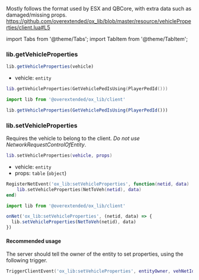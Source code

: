 Mostly follows the format used by ESX and QBCore, with extra data such as damaged/missing props.  
https://github.com/overextended/ox_lib/blob/master/resource/vehicleProperties/client.lua#L5

import Tabs from '@theme/Tabs';
import TabItem from '@theme/TabItem';

### lib.getVehicleProperties

```ts
lib.getVehicleProperties(vehicle)
```

* vehicle: `entity`

<Tabs>
<TabItem value='Lua'>

```lua
lib.getVehicleProperties(GetVehiclePedIsUsing(PlayerPedId()))
```

</TabItem>
<TabItem value='JS/TS'>

```ts
import lib from '@overextended/ox_lib/client'

lib.getVehicleProperties(GetVehiclePedIsUsing(PlayerPedId()))
```

</TabItem>
</Tabs>

### lib.setVehicleProperties

Requires the vehicle to belong to the client. _Do not use NetworkRequestControlOfEntity_.

```lua
lib.setVehicleProperties(vehicle, props)
```

* vehicle: `entity`
* props: `table` (`object`)

<Tabs>
<TabItem value='Lua'>

```lua
RegisterNetEvent('ox_lib:setVehicleProperties', function(netid, data)
    lib.setVehicleProperties(NetToVeh(netid), data)
end)
```

</TabItem>
<TabItem value='JS/TS'>

```ts
import lib from '@overextended/ox_lib/client'

onNet('ox_lib:setVehicleProperties', (netid, data) => {
  lib.setVehicleProperties(NetToVeh(netid), data)
})
```

</TabItem>
</Tabs>

#### Recommended usage

The server should tell the owner of the entity to set properties, using the following trigger.

```lua
TriggerClientEvent('ox_lib:setVehicleProperties', entityOwner, vehNetId, data)
```
